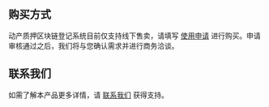 ## 购买方式
动产质押区块链登记系统目前仅支持线下售卖，请填写 [使用申请](https://cloud.tencent.com/apply/p/fflkcxjygk7) 进行购买。申请审核通过之后，我们将与您确认需求并进行商务洽谈。

## 联系我们
如需了解本产品更多详情，请 [联系我们](https://cloud.tencent.com/act/event/connect-service) 获得支持。



